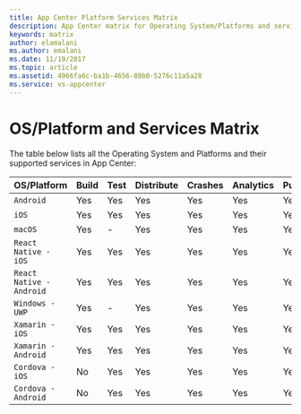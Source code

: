 ```yaml
---
title: App Center Platform Services Matrix
description: App Center matrix for Operating System/Platforms and services
keywords: matrix
author: elamalani
ms.author: emalani
ms.date: 11/19/2017
ms.topic: article
ms.assetid: 4966fa6c-ba1b-4656-89b0-5276c11a5a28
ms.service: vs-appcenter
---
```


# OS/Platform and Services Matrix

The table below lists all the Operating System and Platforms and their supported services in App Center:

| OS/Platform | Build | Test | Distribute | Crashes | Analytics | Push |
| :--- | :--- | :--- | :--- | :--- | :--- | :--- |
| `Android` | Yes  | Yes  | Yes | Yes | Yes | Yes |
| `iOS` | Yes  | Yes  | Yes | Yes | Yes | Yes |
| `macOS` | Yes  | -  | Yes | Yes | Yes | Yes |
| `React Native - iOS` | Yes  | Yes  | Yes | Yes | Yes | Yes |
| `React Native - Android` | Yes  | Yes  | Yes | Yes | Yes | Yes |
| `Windows - UWP` | Yes  | -  | Yes | Yes | Yes | Yes |
| `Xamarin - iOS` | Yes  | Yes  | Yes | Yes | Yes | Yes |
| `Xamarin - Android` | Yes  | Yes  | Yes | Yes | Yes | Yes |
| `Cordova - iOS` | No  | Yes  | Yes | Yes | Yes | Yes |
| `Cordova - Android` | No  | Yes  | Yes | Yes | Yes | Yes |
